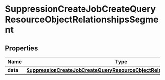 # SuppressionCreateJobCreateQueryResourceObjectRelationshipsSegment

## Properties
Name | Type | Description | Notes
------------ | ------------- | ------------- | -------------
**data** | [**SuppressionCreateJobCreateQueryResourceObjectRelationshipsSegmentData**](SuppressionCreateJobCreateQueryResourceObjectRelationshipsSegmentData.md) |  |  [optional]
